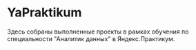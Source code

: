 # YaPraktikum
Здесь собраны выполненные проекты в рамках обучения по специальности "Аналитик данных" в Яндекс.Практикум.
